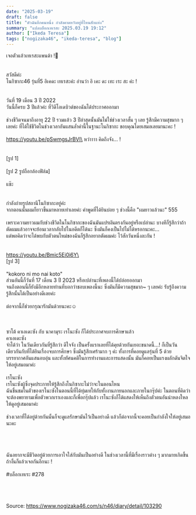 ```yaml
---
date: "2025-03-19"
draft: false
title: "ตัวฉันอีกคนหนึ่ง กำลังคาดหวังอยู่ที่ไหนสักแห่ง"
summary: "แปลบล็อกเทเรสะ 2025.03.19 19:12"
author: ["Ikeda Teresa"]
tags: ["nogizaka46", "ikeda-teresa", "blog"]
---
```


เจอตัวแล้วเทเรสะแพนด้า !👀\
\
\
สวัสดีค่ะ\
โนกิซากะ46 รุ่นที่5 อิเคดะ เทเรสะค่ะ อ่านว่า อิ เคะ ดะ เทะ เระ สะ ค่ะ !\
\
\
วันที่ 19 เดือน 3 ปี 2022\
วันนี้ก็ครบ 3 ปีแล้วค่ะ ที่วิดีโอเดบิวต์ของฉันได้ประกาศออกมา\
\
ช่วงชีวิตจนมาถึงอายุ 22 ปี รวมแล้ว 3 ปีล่าสุดนั้นมันไม่ใช่ช่วงเวลาสั้น ๆ เลย รู้สึกมีความสุขมาก ๆ เลยค่ะ ที่ได้ใช้ชีวิตในช่วงเวลาอันแสนล้ำค่านี้ในฐานะโนกิซากะ ขอบคุณโดยเสมอเลยมานะคะ !\
\
https://youtu.be/pSwmgsJrBVI\
หว่าาาา คิดถึงจัง... !\
\
\
[รูป 1]\
\
[รูป 2 รูปถือกล้องฟิล์ม]\
\
แช๊ะ\
\
\
กำลังถ่ายรูปสถานีโนกิซากะอยู่ค่ะ\
จากตอนนั้นผมก็ยาวขึ้นมาหลายเท่าเลยค่ะ คำพูดที่ได้ยินบ่อย ๆ ช่วงนี้คือ "ผมยาวแล้วนะ" 555\
\
เพราะความยาวผมกับช่วงชีวิตในโนกิซากะของฉันมันแปรผันตรงกันอยู่หรือเปล่านะ บางทีก็รู้สึกว่าถ้าตัดผมแล้วอาจจะย้อนเวลากลับไปในอดีตก็ได้นะ ซึ่งมันก็คงเป็นไปไม่ได้หรอกนะคะ...\
แต่พอคิดว่าจะได้พบกับตัวตนใหม่ของฉันก็รู้สึกอยากตัดผมค่ะ ไว้สักวันหนึ่งละกัน !\
\
\
https://youtu.be/Bmic5Ei0i6Y\
\
[รูป 3]\
\
"kokoro ni mo nai koto"\
ส่วนอันนี้ก็วันที่ 17 เดือน 3 ปี 2023 หรือเปล่านะที่เพลงนี้ได้ปล่อยออกมา\
จนถึงตอนนี้ก็ยังมีอีกหลายท่านที่บอกว่าชอบเพลงนี้นะ ซึ่งมันก็มีความสุขมาก~ ๆ เลยค่ะ รับรู้ถึงความรู้สึกนั้นได้เป็นอย่างดีเลยค่ะ\
\
ต่อจากนี้ก็ช่วยกรุณารักมันด้วยนะคะ☺︎\
\
\
\
ซาโต้ คาเอเดะซัง กับ นาคามุระ เรโนะซัง ก็ได้ประกาศจบการศึกษาแล้ว\
คาเอเดะซัง\
จำได้ว่า ในวันเดียวกันที่รู้สึกว่า ดีใจจัง เป็นครั้งแรกเลยที่ได้คุยด้วยกันเยอะขนาดนี้...! ก็เป็นวันเดียวกันกับที่ได้ยินเรื่องจบการศึกษา ซึ่งมันรู้สึกเศร้ามาก ๆ ค่ะ ทั้งการที่คอยดูแลรุ่นที่ 5 ด้วยบรรยากาศอันแสนอบอุ่น และทั้งทัศนคติในการทำงานและการแสดงนั้น มันก็คอยเป็นแรงผลักดันจิตใจให้อยู่เสมอมาค่ะ\
\
เรโนะซัง\
เรโนะซังผู้ซึ่งจุดประกายให้รู้สึกถึงโนกิซากะไม่ว่าจะในตอนไหน\
ฉันชื่นชมในตัวของเรโนะซังในตอนนี้ที่ได้ทุ่มเทให้กับทั้งงานภายนอกและภายในกรุ๊ปค่ะ ในตอนที่คิดว่าจะต้องพยายามเพื่อตัวพวกเราเองและก็เพื่อกรุ๊ปแล้ว เรโนะซังก็ได้แสดงให้เห็นถึงตัวตนอันน่าหลงใหลให้ดูอยู่เสมอมาค่ะ\
\
ช่วงเวลาที่ได้อยู่ด้วยกันนั้นก็จะดูแลรักษามันไว้เป็นอย่างดี แล้วก็ต่อจากนี้จะคอยเป็นกำลังใจให้อยู่เสมอนะคะ\
\
\
\
\
ฉันอยากจะมีชีวิตอยู่ด้วยการเอาใจใส่กับมันเป็นอย่างดี ในช่วงเวลานี้ที่มีเรื่องราวต่าง ๆ มากมายเกิดขึ้น\
ถ้างั้นก็แล้วเจอกันอีกนะ !\
\
#บล็อกเทเระ #278\
\
\
\
\
Source: https://www.nogizaka46.com/s/n46/diary/detail/103290
